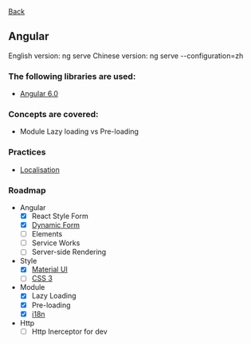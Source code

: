 [Back](../README.md)

##  Angular 

English version: ng serve
Chinese version: ng serve --configuration=zh
        
### The following libraries are used:
* [Angular 6.0](https://angular.io)

### Concepts are covered:
* Module Lazy loading vs Pre-loading

### Practices
* [Localisation](https://angular.io/guide/i18n)

### Roadmap  
* Angular
  * [x] React Style Form
  * [x] [Dynamic Form](./frontend/angular/dynamic-forms.md)
  * [ ] Elements
  * [ ] Service Works
  * [ ] Server-side Rendering
* Style
  * [x] [Material UI](./frontend/angular/material.md)
  * [ ] [CSS 3](./frontend/general/css3.md)
* Module
  * [x] Lazy Loading 
  * [x] Pre-loading
  * [x] [i18n](./frontend/angular/i18n.md)
* Http
  * [ ] Http Inerceptor for dev